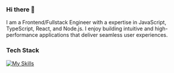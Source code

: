 ### Hi there 👋

I am a Frontend/Fullstack Engineer with a expertise in JavaScript, TypeScript, React, and Node.js. I enjoy building intuitive and high-performance applications that deliver seamless user experiences.

<!---               

![Ethan's GitHub stats](https://github-readme-stats.vercel.app/api?username=ethphan&count_private=true&show_icons=true&theme=radical)

![Ethan's GitHub stats](https://github-readme-stats-nine-sage.vercel.app/api?username=ethphan&count_private=true&show_icons=true&theme=radical)

-->


### Tech Stack
[![My Skills](https://skillicons.dev/icons?i=js,ts,react,nodejs,html,css,java,mysql,mongodb,docker,git,jest,cypress,aws,graphql,spring)](https://skillicons.dev)

